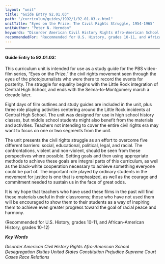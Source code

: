 ```yaml
---
layout: "unit"
title: "Guide Entry 92.01.03"
path: "/curriculum/guides/1992/1/92.01.03.x.html"
unitTitle: "Eyes on the Prize: The Civil Rights Struggle, 1954-1965"
unitAuthor: "Peter N. Herndon"
keywords: "Disorder American Civil History Rights Afro-American School Desegregation Sixties United States Constitution Prejudice Supreme Court Cases Race Relations"
recommendedFor: "Recommended for U.S. History, grades 10-11, and African-American History, grades 10-12"
---
```

<body>
<hr/>
<h4>
Guide Entry to 92.01.03:
</h4>
This curriculum unit is intended for use as a study guide for the PBS video-film series, “Eyes on the Prize,” the civil rights movement seen through the eyes of the photojournalists who were there to record the events for posterity. The struggle for equality begins with the Little Rock integration of Central High School, and ends with the Selma-to-Montgomery march a decade later.
<p>
Eight days of film outlines and study guides are included in the unit, plus three role playing activities centering around the Little Rock incidents at Central High School. The unit was designed for use in high school history classes, but middle school students might also benefit from the materials and activities. Teachers not intending to cover the entire civil rights era may want to focus on one or two segments from the unit.
</p>
<p>
The unit presents the civil rights struggle as an effort to overcome five different barriers: social, educational, political, legal, and racial. The confrontations, violent and non-violent, should be seen from these perspectives where possible. Setting goals and then using appropriate methods to achieve these goals are integral parts of this curriculum, as well as the black-white cooperation necessary to achieve something everyone could be part of. The important role played by ordinary students in the movement for justice is one that is emphasized, as well as the courage and commitment needed to sustain us in the face of great odds.
</p>
<p>
It is my hope that teachers who have used these films in the past will find these materials useful in their classrooms; those who have not used them will be encouraged to show them to their students as a way of inspiring them to achieve even greater progress toward the goal of racial peace and harmony.
</p>
<p>
(Recommended for U.S. History, grades 10-11, and African-American History, grades 10-12)
</p>
<p>
<b>
<i>
Key Words
</i>
</b>
<br/>
</p>
<p>
<i>
Disorder American Civil History Rights Afro-American School Desegregation Sixties United States Constitution Prejudice Supreme Court Cases Race Relations
</i>
</p>
</body>